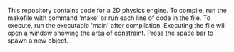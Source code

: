 This repository contains code for a 2D physics engine. To compile, run the makefile with command 'make' or run each line of code in the file. To execute, run the executable 'main' after compilation.
Executing the file will open a window showing the area of constraint. Press the space bar to spawn a new object.